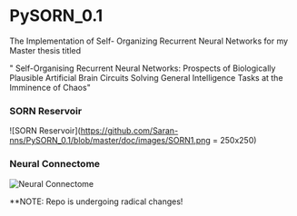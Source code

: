 # PySORN_0.1
The Implementation of Self- Organizing Recurrent Neural Networks for my Master thesis titled

" Self-Organising Recurrent Neural Networks: Prospects of Biologically Plausible Artificial Brain Circuits Solving General Intelligence Tasks at the Imminence of Chaos"
### SORN Reservoir

![SORN Reservoir](https://github.com/Saran-nns/PySORN_0.1/blob/master/doc/images/SORN1.png = 250x250)

### Neural Connectome
![Neural Connectome](https://github.com/Saran-nns/PySORN_0.1/blob/master/doc/images/neuralcorrelationall.png)

**NOTE: Repo is undergoing radical changes! 

